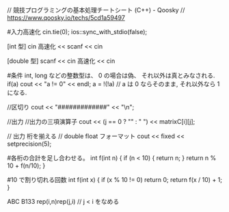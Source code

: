 // 競技プログラミングの基本処理チートシート (C++) - Qoosky
// https://www.qoosky.io/techs/5cd1a59497

#入力高速化
cin.tie(0);
ios::sync_with_stdio(false);

[int 型]
cin 高速化 << scanf << cin

[double 型]
scanf << cin 高速化 << cin

#条件
int, long などの整数型は、
0 の場合は偽、
それ以外は真とみなされる.
if(a) cout << "a != 0" << endl;
a = !(!a) // a は 0 ならそのまま, それ以外なら 1 になる.

//区切り
cout << "#############"
<< "\n";

//出力
//出力の三項演算子
cout << (j == 0 ? "" : " ") << matrixC[i][j];

// 出力 桁を揃える
// double float フォーマット
cout << fixed << setprecision(5);

#各桁の合計を足し合わせる。
int f(int n) {
if (n < 10) {
return n;
}
return n % 10 + f(n/10);
}

#10 で割り切れる回数
int f(int x) {
if (x % 10 != 0) return 0;
return f(x / 10) + 1;
}

ABC B133
rep(i,n)rep(j,i) // j < i をなめる
